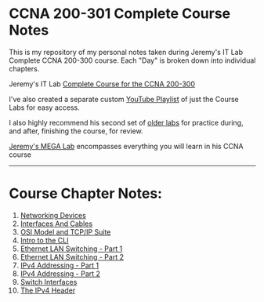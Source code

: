 # CCNA 200-301 Complete Course Notes

This is my repository of my personal notes taken during Jeremy's IT Lab Complete CCNA 200-300 course.
Each "Day" is broken down into individual chapters.

Jeremy's IT Lab [Complete Course for the CCNA 200-300](https://www.youtube.com/watch?v=H8W9oMNSuwo&list=PLxbwE86jKRgMpuZuLBivzlM8s2Dk5lXBQ) 

I've also created a separate custom [YouTube Playlist](https://www.youtube.com/watch?v=a1Im6GYaSno&list=PLeKkafR2n05H0FZNgcz2z56pMPooaskFr) of just the Course Labs for easy access.

I also highly recommend his second set of [older labs](https://www.youtube.com/watch?v=XgcGcrLKu1A&list=PLxbwE86jKRgMQ4HTuaJ7yQgA2BoNwY9ct) for practice during, and after, finishing the course, for review.

[Jeremy's MEGA Lab](https://www.youtube.com/watch?v=2p7-MluKAgE&list=PLeKkafR2n05G-C6sd19ZMKq7et__aDR1S) encompasses everything you will learn in his CCNA course

---

# Course Chapter Notes:

1. [Networking Devices](https://github.com/psaumur/CCNA/blob/main/Network_Devices.md)
2. [Interfaces And Cables](https://github.com/psaumur/CCNA/blob/main/Interfaces_and_Cables.md) 
3. [OSI Model and TCP/IP Suite](https://github.com/psaumur/CCNA/blob/main/OSI_Model_TCPSuite.md)
4. [Intro to the CLI](https://github.com/psaumur/CCNA/blob/main/intro_to_cli.md)
5. [Ethernet LAN Switching - Part 1](https://github.com/psaumur/CCNA/blob/main/Ethernet_LAN_Switching_Part1.md)
6. [Ethernet LAN Switching - Part 2](https://github.com/psaumur/CCNA/blob/main/Ethernet_LAN_Switching_Part2.md)
7. [IPv4 Addressing - Part 1](https://github.com/psaumur/CCNA/blob/main/IPv4_Addressing_Part1.md)
8. [IPv4 Addressing - Part 2](https://github.com/psaumur/CCNA/blob/main/IPv4_Addressing_Part2.md)
9. [Switch Interfaces](https://github.com/psaumur/CCNA/blob/main/Switch_Interfaces.md)
10. [The IPv4 Header](https://github.com/psaumur/CCNA/blob/main/The_IPv4_Header.md)
